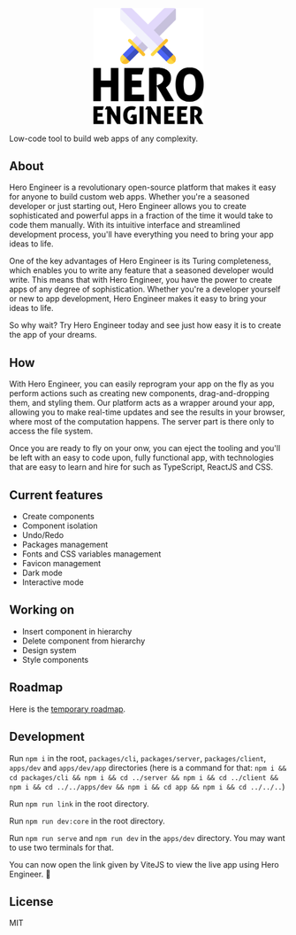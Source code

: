 <p align="center">
  <a href="https://hero.engineer">
    <img src="assets/logo-swords-white-bg.png" width="200">
  </a>
<p>

Low-code tool to build web apps of any complexity.

## About

Hero Engineer is a revolutionary open-source platform that makes it easy for anyone to build custom web apps. Whether you're a seasoned developer or just starting out, Hero Engineer allows you to create sophisticated and powerful apps in a fraction of the time it would take to code them manually. With its intuitive interface and streamlined development process, you'll have everything you need to bring your app ideas to life.

One of the key advantages of Hero Engineer is its Turing completeness, which enables you to write any feature that a seasoned developer would write. This means that with Hero Engineer, you have the power to create apps of any degree of sophistication. Whether you're a developer yourself or new to app development, Hero Engineer makes it easy to bring your ideas to life.

So why wait? Try Hero Engineer today and see just how easy it is to create the app of your dreams.

## How

With Hero Engineer, you can easily reprogram your app on the fly as you perform actions such as creating new components, drag-and-dropping them, and styling them. Our platform acts as a wrapper around your app, allowing you to make real-time updates and see the results in your browser, where most of the computation happens. The server part is there only to access the file system.

Once you are ready to fly on your onw, you can eject the tooling and you'll be left with an easy to code upon, fully functional app, with technologies that are easy to learn and hire for such as TypeScript, ReactJS and CSS.

## Current features

- Create components
- Component isolation
- Undo/Redo
- Packages management
- Fonts and CSS variables management
- Favicon management
- Dark mode
- Interactive mode

## Working on

- Insert component in hierarchy
- Delete component from hierarchy
- Design system
- Style components

## Roadmap

Here is the [temporary roadmap](TODO.md).

## Development

Run `npm i` in the root, `packages/cli`, `packages/server`, `packages/client`, `apps/dev` and `apps/dev/app` directories (here is a command for that: `npm i && cd packages/cli && npm i && cd ../server && npm i && cd ../client && npm i && cd ../../apps/dev && npm i && cd app && npm i && cd ../../..`)

Run `npm run link` in the root directory.

Run `npm run dev:core` in the root directory.

Run `npm run serve` and `npm run dev` in the `apps/dev` directory. You may want to use two terminals for that.

You can now open the link given by ViteJS to view the live app using Hero Engineer. :tada:

## License

MIT
